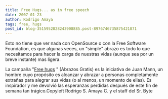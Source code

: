 ```yaml
---
title: Free Hugs... as in free speech
date: 2007-01-23
author: Rodrigo Amaya
tags: free, hugs
post_id: blog-3515952828243908885.post-8976746735875421871
---
```


Esto no tiene que ver nada con OpenSource o con la Free Software Foundation, es que algunas veces, un "simple" abrazo es todo lo que necesitamos para hacer la carga de nuestras vidas (aunque sea por un breve instante) mas ligera.

La campaña "[Free hugs](http://www.freehugscampaign.org/)
" (Abrazos Gratis) es la iniciativa de Juan Mann, un hombre cuyo propósito es alcanzar y abrazar a personas completamente extrañas para alegrar sus vidas (o al menos, un momento de ellas). Es inspirador y me devolvió las esperanzas perdidas después de este fin de semana tan trágico.Copyleft Rodrigo S. Amaya C. y el staff del Sr. Byte